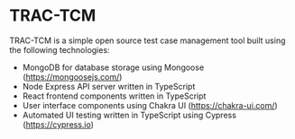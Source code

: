 # TRAC-TCM

TRAC-TCM is a simple open source test case management tool built using the following technologies:

* MongoDB for database storage using Mongoose (https://mongoosejs.com/)
* Node Express API server written in TypeScript
* React frontend components written in TypeScript
* User interface components using Chakra UI (https://chakra-ui.com/)
* Automated UI testing written in TypeScript using Cypress (https://cypress.io)
